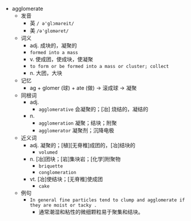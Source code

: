 - agglomerate
  - 发音
    - 英 `/ ə'glɔməreit/`
    - 美 `/ə'ɡlɑməret/`
  - 词义
    - adj. 成块的，凝聚的
    - `formed into a mass `
    - v. 使成团，使成块，使凝聚
    - `to form or be formed into a mass or cluster; collect `
    - n. 大团，大块
  - 记忆
    - ag + glomer (球) + ate (做) → 滚成球 → 凝聚
  - 同根词
    - adj.
      - `agglomerative` 会凝聚的；[冶] 烧结的，凝结的
    - n.
      - `agglomeration` 凝聚；结块；附聚
      - `agglomerator` 凝聚剂；沉降电极
  - 近义词
    - adj. 凝聚的；[植][无脊椎]成团的，[冶]结块的
      - `volumed`
    - n. [冶]团块；[岩]集块岩；[化学]附聚物
      - `briquette`
      - `conglomeration`
    - vt. [冶]使结块；[无脊椎]使成团
      - `cake`
  - 例句
    - `In general fine particles tend to clump and agglomerate if they are moist or tacky .`
      - 通常潮湿和粘性的微细颗粒易于聚集和结块。

